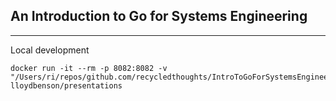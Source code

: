 An Introduction to Go for Systems Engineering
---------------------------------------------
---
Local development
```
docker run -it --rm -p 8082:8082 -v "/Users/ri/repos/github.com/recycledthoughts/IntroToGoForSystemsEngineering/html:/apps/presentations/html:ro" lloydbenson/presentations
```
